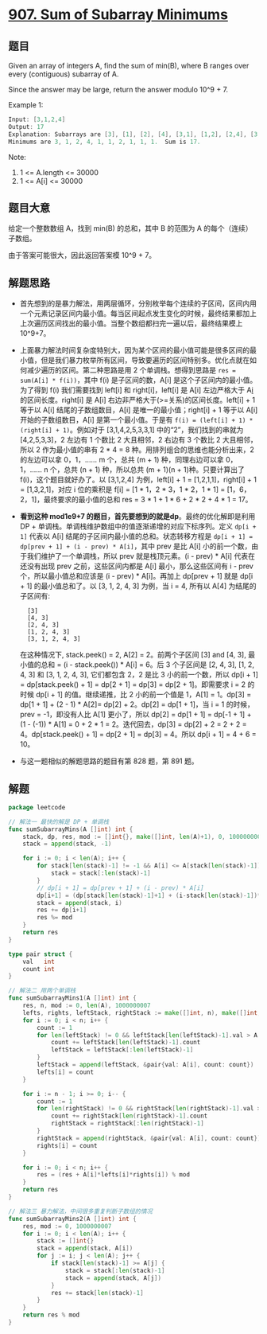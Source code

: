 # [907. Sum of Subarray Minimums](https://leetcode.com/problems/sum-of-subarray-minimums/)

## 题目

Given an array of integers A, find the sum of min(B), where B ranges over every (contiguous) subarray of A.

Since the answer may be large, return the answer modulo 10^9 + 7.

 

Example 1:

```c
Input: [3,1,2,4]
Output: 17
Explanation: Subarrays are [3], [1], [2], [4], [3,1], [1,2], [2,4], [3,1,2], [1,2,4], [3,1,2,4]. 
Minimums are 3, 1, 2, 4, 1, 1, 2, 1, 1, 1.  Sum is 17.
```

Note:

1. 1 <= A.length <= 30000
2. 1 <= A[i] <= 30000


## 题目大意

给定一个整数数组 A，找到 min(B) 的总和，其中 B 的范围为 A 的每个（连续）子数组。

由于答案可能很大，因此返回答案模 10^9 + 7。


## 解题思路

- 首先想到的是暴力解法，用两层循环，分别枚举每个连续的子区间，区间内用一个元素记录区间内最小值。每当区间起点发生变化的时候，最终结果都加上上次遍历区间找出的最小值。当整个数组都扫完一遍以后，最终结果模上 10^9+7。
- 上面暴力解法时间复杂度特别大，因为某个区间的最小值可能是很多区间的最小值，但是我们暴力枚举所有区间，导致要遍历的区间特别多。优化点就在如何减少遍历的区间。第二种思路是用 2 个单调栈。想得到思路是 `res = sum(A[i] * f(i))`，其中 f(i) 是子区间的数，A[i] 是这个子区间内的最小值。为了得到 f(i) 我们需要找到 left[i] 和 right[i]，left[i] 是 A[i] 左边严格大于 A[i](>关系)的区间长度。right[i] 是 A[i] 右边非严格大于(>=关系)的区间长度。left[i] + 1 等于以 A[i] 结尾的子数组数目，A[i] 是唯一的最小值；right[i] + 1 等于以 A[i] 开始的子数组数目，A[i] 是第一个最小值。于是有 `f(i) = (left[i] + 1) * (right[i] + 1)`。例如对于 [3,1,4,2,5,3,3,1] 中的“2”，我们找到的串就为[4,2,5,3,3]，2 左边有 1 个数比 2 大且相邻，2 右边有 3 个数比 2 大且相邻，所以 2 作为最小值的串有 2 * 4 = 8 种。用排列组合的思维也能分析出来，2 的左边可以拿 0，1，…… m 个，总共 (m + 1) 种，同理右边可以拿 0，1，…… n 个，总共 (n + 1) 种，所以总共 (m + 1)(n + 1)种。只要计算出了 f(i)，这个题目就好办了。以 [3,1,2,4] 为例，left[i] + 1 = [1,2,1,1]，right[i] + 1 = [1,3,2,1]，对应 i 位的乘积是 f[i] = [1 * 1，2 * 3，1 * 2，1 * 1] = [1，6，2，1]，最终要求的最小值的总和 res = 3 * 1 + 1 * 6 + 2 * 2 + 4 * 1 = 17。
- **看到这种 mod1e9+7 的题目，首先要想到的就是dp**。最终的优化解即是利用 DP + 单调栈。单调栈维护数组中的值逐渐递增的对应下标序列。定义 `dp[i + 1]` 代表以 A[i] 结尾的子区间内最小值的总和。状态转移方程是 `dp[i + 1] = dp[prev + 1] + (i - prev) * A[i]`，其中 prev 是比 A[i] 小的前一个数，由于我们维护了一个单调栈，所以 prev 就是栈顶元素。(i - prev) * A[i] 代表在还没有出现 prev 之前，这些区间内都是 A[i] 最小，那么这些区间有 i - prev 个，所以最小值总和应该是 (i - prev) * A[i]。再加上 dp[prev + 1] 就是 dp[i + 1] 的最小值总和了。以 [3, 1, 2, 4, 3] 为例，当 i = 4, 所有以 A[4] 为结尾的子区间有:  
	
		[3]  
		[4, 3]  
		[2, 4, 3]  
		[1, 2, 4, 3]  
		[3, 1, 2, 4, 3] 
	在这种情况下, stack.peek() = 2, A[2] = 2。前两个子区间 [3] and [4, 3], 最小值的总和 = (i - stack.peek()) * A[i] = 6。后 3 个子区间是 [2, 4, 3], [1, 2, 4, 3] 和 [3, 1, 2, 4, 3], 它们都包含 2，2 是比 3 小的前一个数，所以 dp[i + 1] = dp[stack.peek() + 1] = dp[2 + 1] = dp[3] = dp[2 + 1]。即需要求 i = 2 的时候 dp[i + 1] 的值。继续递推，比 2 小的前一个值是 1，A[1] = 1。dp[3] = dp[1 + 1] + (2 - 1) * A[2]= dp[2] + 2。dp[2] = dp[1 + 1]，当 i = 1 的时候，prev = -1，即没有人比 A[1] 更小了，所以 dp[2] = dp[1 + 1] = dp[-1 + 1] + (1 - (-1)) * A[1] = 0 + 2 * 1 = 2。迭代回去，dp[3] = dp[2] + 2 = 2 + 2 = 4。dp[stack.peek() + 1] = dp[2 + 1] = dp[3] = 4。所以 dp[i + 1] = 4 + 6 = 10。
- 与这一题相似的解题思路的题目有第 828 题，第 891 题。


## 解题

```go
package leetcode

// 解法一 最快的解是 DP + 单调栈
func sumSubarrayMins(A []int) int {
	stack, dp, res, mod := []int{}, make([]int, len(A)+1), 0, 1000000007
	stack = append(stack, -1)

	for i := 0; i < len(A); i++ {
		for stack[len(stack)-1] != -1 && A[i] <= A[stack[len(stack)-1]] {
			stack = stack[:len(stack)-1]
        }
        // dp[i + 1] = dp[prev + 1] + (i - prev) * A[i]
		dp[i+1] = (dp[stack[len(stack)-1]+1] + (i-stack[len(stack)-1])*A[i]) % mod
		stack = append(stack, i)
		res += dp[i+1]
		res %= mod
	}
	return res
}

type pair struct {
	val   int
	count int
}

// 解法二 用两个单调栈
func sumSubarrayMins1(A []int) int {
	res, n, mod := 0, len(A), 1000000007
	lefts, rights, leftStack, rightStack := make([]int, n), make([]int, n), []*pair{}, []*pair{}
	for i := 0; i < n; i++ {
		count := 1
		for len(leftStack) != 0 && leftStack[len(leftStack)-1].val > A[i] {
			count += leftStack[len(leftStack)-1].count
			leftStack = leftStack[:len(leftStack)-1]
		}
		leftStack = append(leftStack, &pair{val: A[i], count: count})
		lefts[i] = count
	}

	for i := n - 1; i >= 0; i-- {
		count := 1
		for len(rightStack) != 0 && rightStack[len(rightStack)-1].val >= A[i] {
			count += rightStack[len(rightStack)-1].count
			rightStack = rightStack[:len(rightStack)-1]
		}
		rightStack = append(rightStack, &pair{val: A[i], count: count})
		rights[i] = count
	}

	for i := 0; i < n; i++ {
		res = (res + A[i]*lefts[i]*rights[i]) % mod
	}
	return res
}

// 解法三 暴力解法，中间很多重复判断子数组的情况
func sumSubarrayMins2(A []int) int {
	res, mod := 0, 1000000007
	for i := 0; i < len(A); i++ {
		stack := []int{}
		stack = append(stack, A[i])
		for j := i; j < len(A); j++ {
			if stack[len(stack)-1] >= A[j] {
				stack = stack[:len(stack)-1]
				stack = append(stack, A[j])
			}
			res += stack[len(stack)-1]
		}
	}
	return res % mod
}


```